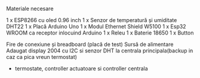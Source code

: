 Materiale necesare

1 x ESP8266 cu oled 0.96 inch
1 x Senzor de temperatură și umiditate DHT22
1 x Placă Arduino Uno
1 x Modul Ethernet Shield W5100
1 x Esp32 WROOM ca receptor inlocuind Arduino
1 x Releu
1 x Baterie 18650
1 x Button

Fire de conexiune și breadboard (placă de test)
Sursă de alimentare
Adaugat display 2004 cu I2C si senzor DHT la centrala principala(backup in caz ca pica vreun termostat)

- termostate, controller actuatoare si controller centrala
